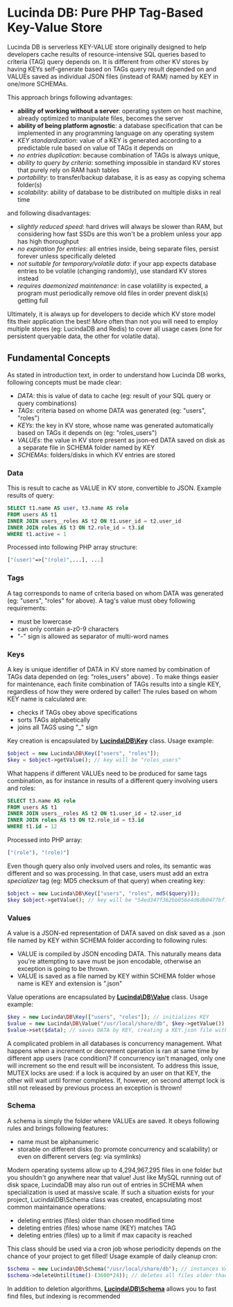 # Lucinda DB: Pure PHP Tag-Based Key-Value Store
 
Lucinda DB is serverless KEY-VALUE store originally designed to help developers cache results of resource-intensive SQL queries based to criteria (TAG) query depends on. It is different from other KV stores by having KEYs self-generate based on TAGs query result depended on and VALUEs saved as individual JSON files (instead of RAM) named by KEY in one/more SCHEMAs.

This approach brings following advantages: 

- **ability of working without a server**: operating system on host machine, already optimized to manipulate files, becomes the server
- **ability of being platform agnostic**: a database specification that can be implemented in any programming language on any operating system
- *KEY standardization*: value of a KEY is generated according to a predictable rule based on value of TAGs it depends on
- *no entries duplication*: because combination of TAGs is always unique, 
- *ability to query by criteria*: something impossible in standard KV stores that purely rely on RAM hash tables
- *portability*: to transfer/backup database, it is as easy as copying schema folder(s)
- *scalability*: ability of database to be distributed on multiple disks in real time

and following disadvantages:

- *slightly reduced speed*: hard drives will always be slower than RAM, but considering how fast SSDs are this won't be a problem unless your app has high thoroughput
- *no expiration for entries*: all entries inside, being separate files, persist forever unless specifically deleted
- *not suitable for temporary/volatile data*: if your app expects database entries to be volatile (changing randomly), use standard KV stores instead
- *requires daemonized maintenance*: in case volatility is expected, a program must periodically remove old files in order prevent disk(s) getting full

Ultimately, it is always up for developers to decide which KV store model fits their application the best! More often than not you will need to employ multiple stores (eg: LucindaDB and Redis) to cover all usage cases (one for persistent queryable data, the other for volatile data).

## Fundamental Concepts

As stated in introduction text, in order to understand how Lucinda DB works, following concepts must be made clear:

- *DATA*: this is value of data to cache (eg: result of your SQL query or query combinations)
- *TAGs*: criteria based on whome DATA was generated (eg: "users", "roles")
- *KEYs*: the key in KV store, whose name was generated automatically based on TAGs it depends on (eg: "roles_users")
- *VALUEs*: the value in KV store present as json-ed DATA saved on disk as a separate file in SCHEMA folder named by KEY
- *SCHEMAs*: folders/disks in which KV entries are stored

### Data

This is result to cache as VALUE in KV store, convertible to JSON. Example results of query:

```sql
SELECT t1.name AS user, t3.name AS role
FROM users AS t1
INNER JOIN users__roles AS t2 ON t1.user_id = t2.user_id
INNER JOIN roles AS t3 ON t2.role_id = t3.id
WHERE t1.active = 1
```

Processed into following PHP array structure:

```php
["(user)"=>["(role)",...], ...]
```

### Tags

A tag corresponds to name of criteria based on whom DATA was generated (eg: "users", "roles" for above). A tag's value must obey following requirements:

- must be lowercase
- can only contain a-z0-9 characters
- "-" sign is allowed as separator of multi-word names

### Keys


A key is unique identifier of DATA in KV store named by combination of TAGs data depended on (eg: "roles_users" above) . To make things easier for maintenance, each finite combination of TAGs results into a single KEY, regardless of how they were ordered by caller! The rules based on whom KEY name is calculated are:

- checks if TAGs obey above specifications
- sorts TAGs alphabetically
- joins all TAGS using "_" sign

Key creation is encapsulated by **[Lucinda\DB\Key](https://github.com/aherne/lucinda_db/blob/master/src/Key.php)** class. Usage example:

```php
$object = new Lucinda\DB\Key(["users", "roles"]);
$key = $object->getValue(); // key will be "roles_users"
```

What happens if different VALUEs need to be produced for same tags combination, as for instance in results of a different query involving users and roles:

```sql
SELECT t3.name AS role
FROM users AS t1
INNER JOIN users__roles AS t2 ON t1.user_id = t2.user_id
INNER JOIN roles AS t3 ON t2.role_id = t3.id
WHERE t1.id = 12
```

Processed into PHP array:
```php
["(role"), "(role)"]
```

Even though query also  only involved users and roles, its semantic was different and so was processing. In that case, users must add an extra *specializer* tag (eg: MD5 checksum of that query) when creating key:


```php
$object = new Lucinda\DB\Key(["users", "roles", md5($query)]);
$key $object->getValue(); // key will be "54ed347f362bb056e4d6db0477bf19c9_roles_users"
```

### Values

A value is a JSON-ed representation of DATA saved on disk saved as a .json file named by KEY within SCHEMA folder according to following rules:

- VALUE is compiled by JSON encoding DATA. This naturally means data you're attempting to save must be json encodable, otherwise an exception is going to be thrown.
- VALUE is saved as a file named by KEY within SCHEMA folder whose name is KEY and extension is ".json"

Value operations are encapsulated by **[Lucinda\DB\Value](https://github.com/aherne/lucinda_db/blob/master/src/Value.php)** class. Usage example:

```php
$key = new Lucinda\DB\Key(["users", "roles"]); // initializes KEY
$value = new Lucinda\DB\Value("/usr/local/share/db", $key->getValue()); // instances VALUE
$value->set($data); // saves DATA by KEY, creating a KEY.json file within SCHEMA
```

A complicated problem in all databases is concurrency management. What happens when a increment or decrement operation is ran at same time by different app users (race condition)? If concurrency isn't managed, only one will increment so the end result will be inconsistent. To address this issue, MUTEX locks are used: if a lock is acquired by an user on that KEY, the other will wait until former completes. If, however, on second attempt lock is still not released by previous process an exception is thrown!

### Schema
 
A schema is simply the folder where VALUEs are saved. It obeys following rules and brings following features:

- name must be alphanumeric
- storable on different disks (to promote concurrency and scalability) or even on different servers (eg: via symlinks)

Modern operating systems allow up to 4,294,967,295 files in one folder but you shouldn't go anywhere near that value! Just like MySQL running out of disk space, LucindaDB may also run out of entries in SCHEMA when specialization is used at massive scale. If such a situation exists for your project, Lucinda\DB\Schema class was created, encapsulating most common maintainance operations:

- deleting entries (files) older than chosen modified time
- deleting entries (files) whose name (KEY) matches TAG
- deleting entries (files) up to a limit if max capacity is reached

This class should be used via a cron job whose periodicity depends on the chance of your project to get filled! Usage example of daily cleanup cron:

```php
$schema = new Lucinda\DB\Schema("/usr/local/share/db"); // instances VALUE
$schema->deleteUntil(time()-(3600*24)); // deletes all files older than one day ago
```

In addition to deletion algorithms, **[Lucinda\DB\Schema](https://github.com/aherne/lucinda_db/blob/master/src/Schema.php)** allows you to fast find files, but indexing is recommended
